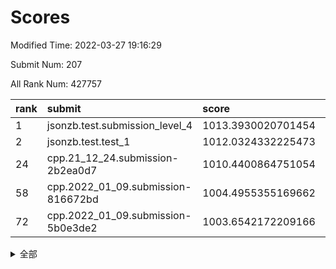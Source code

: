 # Scores

Modified Time: 2022-03-27 19:16:29

Submit Num: 207

All Rank Num: 427757

| rank |               submit               |       score        |       sigma        | pk_num |
| :--- | :--------------------------------- | :----------------- | :----------------- | :----- |
| 1    | jsonzb.test.submission_level_4     | 1013.3930020701454 | 0.8302976999408481 | 8263   |
| 2    | jsonzb.test.test_1                 | 1012.0324332225473 | 0.7731350985037034 | 8267   |
| 24   | cpp.21_12_24.submission-2b2ea0d7   | 1010.4400864751054 | 0.7505236459745485 | 8267   |
| 58   | cpp.2022_01_09.submission-816672bd | 1004.4955355169662 | 0.7116778899148015 | 8265   |
| 72   | cpp.2022_01_09.submission-5b0e3de2 | 1003.6542172209166 | 0.7203582298439645 | 8261   |


<details>
<summary>全部</summary>

| rank |                 submit                 |       score        |       sigma        | pk_num |
| :--- | :------------------------------------- | :----------------- | :----------------- | :----- |
| 1    | jsonzb.test.submission_level_4         | 1013.3930020701454 | 0.8302976999408481 | 8263   |
| 2    | jsonzb.test.test_1                     | 1012.0324332225473 | 0.7731350985037034 | 8267   |
| 3    | gobigger.level_3.submission_level_3_2  | 1011.5032744968969 | 0.7599921138308454 | 8264   |
| 4    | gobigger.level_3.submission_level_3_47 | 1011.2651327022064 | 0.7601524738418418 | 8270   |
| 5    | gobigger.level_3.submission_level_3_8  | 1011.1833202714068 | 0.7753477518810746 | 8267   |
| 6    | gobigger.level_3.submission_level_3_15 | 1011.1021696782434 | 0.7749248457274818 | 8266   |
| 7    | gobigger.level_3.submission_level_3_48 | 1011.0069301931469 | 0.7651015746720099 | 8268   |
| 8    | gobigger.level_3.submission_level_3_19 | 1010.9732519668898 | 0.7741250278252548 | 8263   |
| 9    | gobigger.level_3.submission_level_3_30 | 1010.9685759363889 | 0.7889319656307808 | 8270   |
| 10   | gobigger.level_3.submission_level_3_43 | 1010.9080933854996 | 0.7772822088939813 | 8271   |
| 11   | gobigger.level_3.submission_level_3_21 | 1010.9075826008152 | 0.7582173940613172 | 8267   |
| 12   | gobigger.level_3.submission_level_3_31 | 1010.8925307908349 | 0.7886960144565492 | 8266   |
| 13   | gobigger.level_3.submission_level_3_37 | 1010.8463928205132 | 0.7689519602038535 | 8270   |
| 14   | gobigger.level_3.submission_level_3_26 | 1010.841773436162  | 0.7641869539003687 | 8268   |
| 15   | gobigger.level_3.submission_level_3_32 | 1010.7305683591903 | 0.769768123600368  | 8265   |
| 16   | gobigger.level_3.submission_level_3_16 | 1010.6730584513685 | 0.7583730336305051 | 8268   |
| 17   | gobigger.level_3.submission_level_3_9  | 1010.6396228851073 | 0.7749802016343634 | 8265   |
| 18   | gobigger.level_3.submission_level_3_38 | 1010.6262032465185 | 0.7658803645274543 | 8266   |
| 19   | gobigger.level_3.submission_level_3_22 | 1010.6115035496172 | 0.7545787883056198 | 8265   |
| 20   | gobigger.level_3.submission_level_3_6  | 1010.6082759009475 | 0.7701205989673722 | 8268   |
| 21   | gobigger.level_3.submission_level_3_33 | 1010.6025080049407 | 0.769013278147881  | 8262   |
| 22   | gobigger.level_3.submission_level_3_4  | 1010.5610701969408 | 0.7476698949945073 | 8265   |
| 23   | gobigger.level_3.submission_level_3_25 | 1010.4662749751476 | 0.7507606351862083 | 8266   |
| 24   | cpp.21_12_24.submission-2b2ea0d7       | 1010.4400864751054 | 0.7505236459745485 | 8267   |
| 25   | gobigger.level_3.submission_level_3_11 | 1010.4298780610812 | 0.7678897682149395 | 8267   |
| 26   | gobigger.level_3.submission_level_3_24 | 1010.4092716933386 | 0.7644643992390983 | 8270   |
| 27   | gobigger.level_3.submission_level_3_3  | 1010.3945790297664 | 0.7560291849886631 | 8261   |
| 28   | gobigger.level_3.submission_level_3_42 | 1010.3270596718689 | 0.7602964045602574 | 8267   |
| 29   | gobigger.level_3.submission_level_3_13 | 1010.2807757817044 | 0.770245411269228  | 8271   |
| 30   | gobigger.level_3.submission_level_3_36 | 1009.9546787035724 | 0.7536177791960974 | 8268   |
| 31   | gobigger.level_3.submission_level_3_18 | 1009.9530450270987 | 0.756893289881862  | 8264   |
| 32   | gobigger.level_3.submission_level_3_49 | 1009.867081496633  | 0.7609673633655378 | 8268   |
| 33   | gobigger.level_3.submission_level_3_44 | 1009.8234444468304 | 0.7580730752352056 | 8266   |
| 34   | gobigger.level_3.submission_level_3_17 | 1009.8118748952819 | 0.7586854844513264 | 8266   |
| 35   | gobigger.level_3.submission_level_3_39 | 1009.808762235638  | 0.7585256535355338 | 8265   |
| 36   | gobigger.level_3.submission_level_3_10 | 1009.7571176609429 | 0.75243923610727   | 8268   |
| 37   | gobigger.level_3.submission_level_3_1  | 1009.6577947318683 | 0.7692277776172222 | 8265   |
| 38   | gobigger.level_3.submission_level_3_41 | 1009.6005289262196 | 0.7493614420822231 | 8270   |
| 39   | gobigger.level_3.submission_level_3_45 | 1009.598727580647  | 0.7537253998522568 | 8265   |
| 40   | gobigger.level_3.submission_level_3_35 | 1009.5377361721836 | 0.7340682217974648 | 8263   |
| 41   | gobigger.level_3.submission_level_3_0  | 1009.4517200348307 | 0.7575119515617686 | 8265   |
| 42   | gobigger.level_3.submission_level_3_29 | 1009.3079074319704 | 0.7375051617989273 | 8268   |
| 43   | gobigger.level_3.submission_level_3_28 | 1009.2571330518166 | 0.731827779450532  | 8269   |
| 44   | gobigger.level_3.submission_level_3_7  | 1009.2465426440491 | 0.7527119243546446 | 8263   |
| 45   | gobigger.level_3.submission_level_3_34 | 1009.1059096060095 | 0.7487696456331532 | 8265   |
| 46   | gobigger.level_3.submission_level_3_20 | 1009.0916236854852 | 0.7621430249339205 | 8260   |
| 47   | gobigger.level_3.submission_level_3_46 | 1009.0414225367124 | 0.7526127863199595 | 8263   |
| 48   | gobigger.level_3.submission_level_3_27 | 1009.0382454953216 | 0.7598663182873688 | 8264   |
| 49   | gobigger.level_3.submission_level_3_40 | 1009.0261039097003 | 0.7355286236439271 | 8266   |
| 50   | gobigger.level_3.submission_level_3_5  | 1008.9454878963362 | 0.726349158783482  | 8261   |
| 51   | gobigger.level_3.submission_level_3_23 | 1008.4793425111421 | 0.7427823433691579 | 8271   |
| 52   | gobigger.level_3.submission_level_3_14 | 1008.2486022573567 | 0.7505153621111484 | 8264   |
| 53   | gobigger.level_3.submission_level_3_12 | 1008.1604732635436 | 0.7626738488193715 | 8264   |
| 54   | gobigger.level_1.submission_level_1_2  | 1005.470220574314  | 0.7233664281726141 | 8273   |
| 55   | gobigger.level_1.submission_level_1_23 | 1004.6588011680624 | 0.7196104991097618 | 8259   |
| 56   | gobigger.level_1.submission_level_1_8  | 1004.6579067977183 | 0.7100338342190725 | 8267   |
| 57   | gobigger.level_1.submission_level_1_5  | 1004.5128250989171 | 0.7160508493721313 | 8266   |
| 58   | cpp.2022_01_09.submission-816672bd     | 1004.4955355169662 | 0.7116778899148015 | 8265   |
| 59   | gobigger.level_1.submission_level_1_9  | 1004.2576963128637 | 0.7281690939072109 | 8262   |
| 60   | gobigger.level_1.submission_level_1_12 | 1004.2403414109306 | 0.7136640173409574 | 8265   |
| 61   | gobigger.level_1.submission_level_1_1  | 1004.0781886419159 | 0.709996598745474  | 8265   |
| 62   | gobigger.level_1.submission_level_1_41 | 1004.0168254308978 | 0.7337648537280032 | 8267   |
| 63   | gobigger.level_1.submission_level_1_32 | 1003.9774392416033 | 0.7295583558080586 | 8266   |
| 64   | gobigger.level_1.submission_level_1_13 | 1003.9737609837078 | 0.7217465910369477 | 8268   |
| 65   | gobigger.level_1.submission_level_1_46 | 1003.9641401815492 | 0.7095696583521637 | 8266   |
| 66   | gobigger.level_1.submission_level_1_49 | 1003.8891725998467 | 0.7351191135796328 | 8264   |
| 67   | gobigger.level_1.submission_level_1_15 | 1003.8712200515895 | 0.7166955430616786 | 8265   |
| 68   | gobigger.level_1.submission_level_1_24 | 1003.8001337504735 | 0.7295647777596498 | 8270   |
| 69   | gobigger.level_1.submission_level_1_35 | 1003.7503021938597 | 0.7117090693000141 | 8266   |
| 70   | gobigger.level_1.submission_level_1_6  | 1003.7387497142043 | 0.723337550805206  | 8263   |
| 71   | gobigger.level_1.submission_level_1_7  | 1003.658448205314  | 0.7223440768185205 | 8270   |
| 72   | cpp.2022_01_09.submission-5b0e3de2     | 1003.6542172209166 | 0.7203582298439645 | 8261   |
| 73   | gobigger.level_1.submission_level_1_30 | 1003.5970104874756 | 0.725258423558159  | 8264   |
| 74   | gobigger.level_1.submission_level_1_44 | 1003.5541979935128 | 0.7101156510560005 | 8262   |
| 75   | gobigger.level_1.submission_level_1_22 | 1003.5274617893087 | 0.7175124659183159 | 8266   |
| 76   | gobigger.level_1.submission_level_1_20 | 1003.5250894595432 | 0.7218996193127908 | 8269   |
| 77   | gobigger.level_1.submission_level_1_38 | 1003.5040184877361 | 0.7169059251007563 | 8267   |
| 78   | gobigger.level_1.submission_level_1_18 | 1003.4931401037625 | 0.7146849285611258 | 8267   |
| 79   | gobigger.level_1.submission_level_1_39 | 1003.485242165018  | 0.7157641833144951 | 8263   |
| 80   | gobigger.level_1.submission_level_1_36 | 1003.4790171282358 | 0.7218809965667409 | 8267   |
| 81   | gobigger.level_1.submission_level_1_45 | 1003.3199911777888 | 0.7079550608649336 | 8268   |
| 82   | gobigger.level_1.submission_level_1_0  | 1003.2679020511016 | 0.7150568072691627 | 8268   |
| 83   | gobigger.level_1.submission_level_1_21 | 1003.2398403119549 | 0.7201140064339286 | 8261   |
| 84   | gobigger.level_1.submission_level_1_34 | 1003.2112924288415 | 0.7247508863137381 | 8265   |
| 85   | gobigger.level_1.submission_level_1_37 | 1003.1655337622526 | 0.7112904136995779 | 8267   |
| 86   | gobigger.level_1.submission_level_1_48 | 1003.1350858455583 | 0.7162198498723247 | 8260   |
| 87   | gobigger.level_1.submission_level_1_19 | 1003.0938246727053 | 0.7204719821771298 | 8272   |
| 88   | gobigger.level_1.submission_level_1_17 | 1003.0741721141462 | 0.717541286175453  | 8269   |
| 89   | gobigger.level_1.submission_level_1_31 | 1003.0042490663288 | 0.7096270180613626 | 8265   |
| 90   | gobigger.level_1.submission_level_1_10 | 1002.9812536201662 | 0.7119272701051617 | 8267   |
| 91   | gobigger.level_1.submission_level_1_4  | 1002.9364905280631 | 0.7239450570961498 | 8267   |
| 92   | gobigger.level_1.submission_level_1_33 | 1002.9242955441767 | 0.7191716225854863 | 8264   |
| 93   | gobigger.level_1.submission_level_1_11 | 1002.9127269456975 | 0.7155530240199759 | 8263   |
| 94   | gobigger.level_1.submission_level_1_40 | 1002.8526211478145 | 0.7267039427144668 | 8266   |
| 95   | gobigger.level_1.submission_level_1_43 | 1002.7940486891232 | 0.7123317639529381 | 8268   |
| 96   | gobigger.level_1.submission_level_1_16 | 1002.7931481128323 | 0.7167224775525946 | 8267   |
| 97   | gobigger.level_1.submission_level_1_25 | 1002.7595497631353 | 0.7091751900924141 | 8263   |
| 98   | gobigger.level_1.submission_level_1_27 | 1002.6299251268381 | 0.7109169636773216 | 8266   |
| 99   | gobigger.level_1.submission_level_1_47 | 1002.1843477440439 | 0.7240888957647381 | 8272   |
| 100  | gobigger.level_1.submission_level_1_26 | 1002.133556063252  | 0.7182553413749975 | 8266   |
| 101  | gobigger.level_1.submission_level_1_42 | 1002.1015775955037 | 0.7120423939755858 | 8265   |
| 102  | gobigger.level_1.submission_level_1_29 | 1001.8409619693919 | 0.7204206373098612 | 8264   |
| 103  | gobigger.level_1.submission_level_1_3  | 1001.7215957853404 | 0.7084085301531454 | 8263   |
| 104  | gobigger.level_1.submission_level_1_28 | 1001.6315173461995 | 0.7152159546986947 | 8270   |
| 105  | gobigger.level_1.submission_level_1_14 | 1001.3953308430952 | 0.7192251843476667 | 8263   |
| 106  | gobigger.random.submission_random_41   | 997.6125880639967  | 0.7031605797454819 | 8266   |
| 107  | gobigger.random.submission_random_19   | 997.3159484732724  | 0.7018544560358205 | 8266   |
| 108  | gobigger.random.submission_random_16   | 997.1084075749101  | 0.7029687490528882 | 8271   |
| 109  | gobigger.random.submission_random_49   | 997.0842483763818  | 0.7037890199430321 | 8274   |
| 110  | gobigger.random.submission_random_11   | 997.0801148251219  | 0.7137010666271209 | 8267   |
| 111  | gobigger.random.submission_random_44   | 996.8862020398794  | 0.7154193372096819 | 8262   |
| 112  | gobigger.random.submission_random_30   | 996.8724418267299  | 0.709563888186235  | 8261   |
| 113  | gobigger.random.submission_random_12   | 996.794884013328   | 0.7185761617123358 | 8262   |
| 114  | gobigger.random.submission_random_24   | 996.7766221971345  | 0.7066322327185541 | 8264   |
| 115  | gobigger.random.submission_random_48   | 996.7451058696632  | 0.6999397355737081 | 8261   |
| 116  | gobigger.random.submission_random_8    | 996.6580842810273  | 0.7017079960453088 | 8266   |
| 117  | gobigger.random.submission_random_26   | 996.6097596902765  | 0.7037173747071446 | 8264   |
| 118  | gobigger.random.submission_random_39   | 996.6077927485621  | 0.7043757400026767 | 8268   |
| 119  | gobigger.random.submission_random_20   | 996.4795645290919  | 0.7146276442768988 | 8267   |
| 120  | gobigger.random.submission_random_36   | 996.445396933598   | 0.722972741829129  | 8263   |
| 121  | gobigger.random.submission_random_21   | 996.3858322177182  | 0.7116048523787603 | 8265   |
| 122  | gobigger.random.submission_random_18   | 996.3759970763044  | 0.7139566754287165 | 8263   |
| 123  | gobigger.random.submission_random_27   | 996.3622770387531  | 0.7035901242154002 | 8273   |
| 124  | gobigger.random.submission_random_17   | 996.3567128371704  | 0.7193783484450018 | 8267   |
| 125  | gobigger.random.submission_random_13   | 996.3545594224877  | 0.7099648824050566 | 8264   |
| 126  | gobigger.random.submission_random_5    | 996.2479920330779  | 0.7212563791276086 | 8267   |
| 127  | gobigger.random.submission_random_9    | 996.1993454592167  | 0.7074419920748246 | 8260   |
| 128  | gobigger.random.submission_random_31   | 996.1672789133172  | 0.7137432455391385 | 8267   |
| 129  | gobigger.random.submission_random_43   | 996.1341203603793  | 0.7163854844800004 | 8267   |
| 130  | gobigger.random.submission_random_7    | 996.0894532745492  | 0.7045482664921553 | 8272   |
| 131  | gobigger.random.submission_random_2    | 996.0883177420848  | 0.7052623116150412 | 8268   |
| 132  | gobigger.random.submission_random_6    | 996.0426400519971  | 0.7174897320052105 | 8261   |
| 133  | gobigger.random.submission_random_32   | 996.0082459843871  | 0.7039052801317365 | 8266   |
| 134  | gobigger.random.submission_random_34   | 996.0050409907648  | 0.713367569589465  | 8264   |
| 135  | gobigger.random.submission_random_35   | 995.994723346502   | 0.71166008370392   | 8266   |
| 136  | gobigger.random.submission_random_0    | 995.8656303875372  | 0.7214959553236462 | 8264   |
| 137  | gobigger.random.submission_random_46   | 995.837514497376   | 0.7273919360509075 | 8265   |
| 138  | gobigger.random.submission_random_47   | 995.6893225352998  | 0.700813144219247  | 8264   |
| 139  | gobigger.random.submission_random_4    | 995.6816520524587  | 0.7053957449138785 | 8269   |
| 140  | gobigger.random.submission_random_14   | 995.6763107756212  | 0.7039068598189498 | 8264   |
| 141  | gobigger.random.submission_random_38   | 995.4389613236824  | 0.7094680247016948 | 8264   |
| 142  | gobigger.random.submission_random_15   | 995.4031228440094  | 0.7122954029243203 | 8263   |
| 143  | gobigger.random.submission_random_10   | 995.3899700190093  | 0.7130189196539919 | 8269   |
| 144  | gobigger.random.submission_random_33   | 995.3808805479553  | 0.7152948256284074 | 8263   |
| 145  | gobigger.random.submission_random_45   | 995.3719001954909  | 0.7183458553112307 | 8263   |
| 146  | gobigger.random.submission_random_40   | 995.3546241096133  | 0.7216028073301048 | 8269   |
| 147  | gobigger.random.submission_random_37   | 995.227626067728   | 0.7026748834864781 | 8268   |
| 148  | gobigger.random.submission_random_42   | 995.1289805110665  | 0.7280231097583789 | 8268   |
| 149  | gobigger.random.submission_random_28   | 995.0952503300337  | 0.7194855562391339 | 8272   |
| 150  | gobigger.random.submission_random_29   | 994.9073324681353  | 0.7118530153066257 | 8267   |
| 151  | gobigger.random.submission_random_23   | 994.8494642578054  | 0.7165011574454387 | 8260   |
| 152  | gobigger.random.submission_random_1    | 994.8317333743137  | 0.7206172160726477 | 8261   |
| 153  | gobigger.random.submission_random_25   | 994.7426858477108  | 0.7212022063502647 | 8267   |
| 154  | gobigger.random.submission_random_3    | 994.6142333839215  | 0.7223463446119275 | 8263   |
| 155  | gobigger.random.submission_random_22   | 994.1039751149599  | 0.7080265803006767 | 8270   |
| 156  | gobigger.level_2.submission_level_2_27 | 993.9624966366288  | 0.7185753102257021 | 8266   |
| 157  | gobigger.level_2.submission_level_2_21 | 993.9256997287907  | 0.7265779670521544 | 8267   |
| 158  | gobigger.level_2.submission_level_2_43 | 993.5068516677522  | 0.742727871447579  | 8267   |
| 159  | gobigger.level_2.submission_level_2_32 | 993.4688439934421  | 0.725222666519533  | 8263   |
| 160  | gobigger.level_2.submission_level_2_48 | 993.4626300370783  | 0.7392337838437449 | 8267   |
| 161  | gobigger.level_2.submission_level_2_46 | 993.27477005427    | 0.7251862420486748 | 8267   |
| 162  | gobigger.level_2.submission_level_2_29 | 993.1612906407566  | 0.7189622306876352 | 8265   |
| 163  | gobigger.level_2.submission_level_2_9  | 993.1598431550024  | 0.7300095078453219 | 8268   |
| 164  | gobigger.level_2.submission_level_2_19 | 993.1219793860952  | 0.7355721893913282 | 8266   |
| 165  | gobigger.level_2.submission_level_2_8  | 993.1067960592536  | 0.7560311150315842 | 8266   |
| 166  | gobigger.level_2.submission_level_2_17 | 992.8788170071902  | 0.7225675093551626 | 8267   |
| 167  | gobigger.level_2.submission_level_2_25 | 992.8601520523666  | 0.7337114004466914 | 8274   |
| 168  | gobigger.level_2.submission_level_2_18 | 992.653026607754   | 0.7302521654886527 | 8267   |
| 169  | gobigger.level_2.submission_level_2_45 | 992.6462048058252  | 0.744015497323824  | 8269   |
| 170  | gobigger.level_2.submission_level_2_30 | 992.4750186220635  | 0.7375656538156923 | 8266   |
| 171  | gobigger.level_2.submission_level_2_28 | 992.4188085011281  | 0.7428507144618364 | 8267   |
| 172  | gobigger.level_2.submission_level_2_36 | 992.4053521496747  | 0.7571607711871912 | 8272   |
| 173  | gobigger.level_2.submission_level_2_2  | 992.3639835510675  | 0.7479802873544735 | 8268   |
| 174  | gobigger.level_2.submission_level_2_12 | 992.3618251076904  | 0.7534467994665011 | 8269   |
| 175  | gobigger.level_2.submission_level_2_13 | 992.3430856072459  | 0.7364324926656722 | 8261   |
| 176  | gobigger.level_2.submission_level_2_38 | 992.3264842865832  | 0.7419513860121252 | 8260   |
| 177  | gobigger.level_2.submission_level_2_10 | 992.3077400001614  | 0.7409984508055097 | 8268   |
| 178  | gobigger.level_2.submission_level_2_24 | 992.2849434577789  | 0.7411319924491317 | 8268   |
| 179  | gobigger.level_2.submission_level_2_6  | 992.2825583392731  | 0.7383927821433663 | 8260   |
| 180  | gobigger.level_2.submission_level_2_7  | 992.1559455894566  | 0.7650801341837299 | 8269   |
| 181  | gobigger.level_2.submission_level_2_35 | 992.1375059524543  | 0.7477384539223326 | 8261   |
| 182  | gobigger.level_2.submission_level_2_5  | 992.1117073172873  | 0.7454425459312147 | 8267   |
| 183  | gobigger.level_2.submission_level_2_20 | 992.1085740681606  | 0.7545069290093722 | 8265   |
| 184  | gobigger.level_2.submission_level_2_44 | 992.0559693934836  | 0.7412014139337058 | 8266   |
| 185  | gobigger.level_2.submission_level_2_42 | 991.8551726276454  | 0.7491853980207026 | 8267   |
| 186  | gobigger.level_2.submission_level_2_16 | 991.8444711472514  | 0.7311312518964398 | 8267   |
| 187  | gobigger.level_2.submission_level_2_41 | 991.8205041510054  | 0.7467842688517521 | 8263   |
| 188  | gobigger.level_2.submission_level_2_11 | 991.7470012720727  | 0.7513204251568204 | 8261   |
| 189  | gobigger.level_2.submission_level_2_3  | 991.6648428234347  | 0.7554192848022563 | 8267   |
| 190  | gobigger.level_2.submission_level_2_15 | 991.5075050178506  | 0.733621565953402  | 8266   |
| 191  | gobigger.level_2.submission_level_2_0  | 991.4870164234771  | 0.743620624170925  | 8270   |
| 192  | gobigger.level_2.submission_level_2_23 | 991.45975608716    | 0.7441236543280157 | 8266   |
| 193  | gobigger.level_2.submission_level_2_14 | 991.419837541532   | 0.7358069991326915 | 8265   |
| 194  | gobigger.level_2.submission_level_2_33 | 991.370459249249   | 0.7408021558431912 | 8266   |
| 195  | gobigger.level_2.submission_level_2_1  | 991.3137759150121  | 0.7652032567025162 | 8264   |
| 196  | gobigger.level_2.submission_level_2_26 | 991.2432523837634  | 0.7608083921880497 | 8267   |
| 197  | gobigger.level_2.submission_level_2_22 | 991.2281521221958  | 0.748650365969726  | 8263   |
| 198  | gobigger.level_2.submission_level_2_47 | 991.1719975359637  | 0.7389013163392162 | 8262   |
| 199  | gobigger.level_2.submission_level_2_37 | 991.1418377652124  | 0.7547579626662964 | 8266   |
| 200  | gobigger.level_2.submission_level_2_39 | 990.9779708055793  | 0.7581554608537726 | 8260   |
| 201  | gobigger.level_2.submission_level_2_49 | 990.9537892945464  | 0.7585775393009195 | 8263   |
| 202  | gobigger.level_2.submission_level_2_40 | 990.9344816587146  | 0.7648844134550747 | 8266   |
| 203  | gobigger.level_2.submission_level_2_31 | 990.4830862506841  | 0.7633435656157987 | 8265   |
| 204  | gobigger.level_2.submission_level_2_4  | 990.4553694202933  | 0.7673009142049301 | 8264   |
| 205  | gobigger.level_2.submission_level_2_34 | 990.3488985792139  | 0.7540616088708232 | 8267   |
| 206  | gobigger.none.submission_none_0        | 976.6483594913459  | 1.4028043714054579 | 8263   |
| 207  | gobigger.none.submission_none_1        | 975.9118274522393  | 1.5203244349344867 | 8266   |

</details>